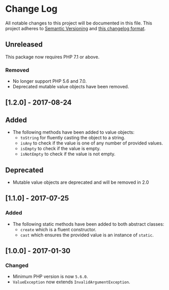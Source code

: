 # Change Log
All notable changes to this project will be documented in this file. This project adheres to
[Semantic Versioning](http://semver.org/) and [this changelog format](http://keepachangelog.com/).

## Unreleased

This package now requires PHP 7.1 or above.

### Removed
- No longer support PHP 5.6 and 7.0.
- Deprecated mutable value objects have been removed.

## [1.2.0] - 2017-08-24

## Added
- The following methods have been added to value objects:
  - `toString` for fluently casting the object to a string.
  - `isAny` to check if the value is one of any number of provided values.
  - `isEmpty` to check if the value is empty.
  - `isNotEmpty` to check if the value is not empty.
  
## Deprecated
- Mutable value objects are deprecated and will be removed in 2.0

## [1.1.0] - 2017-07-25

### Added
- The following static methods have been added to both abstract classes:
  - `create` which is a fluent constructor.
  - `cast` which ensures the provided value is an instance of `static`.

## [1.0.0] - 2017-01-30

### Changed
- Minimum PHP version is now `5.6.0`.
- `ValueException` now extends `InvalidArgumentException`.

